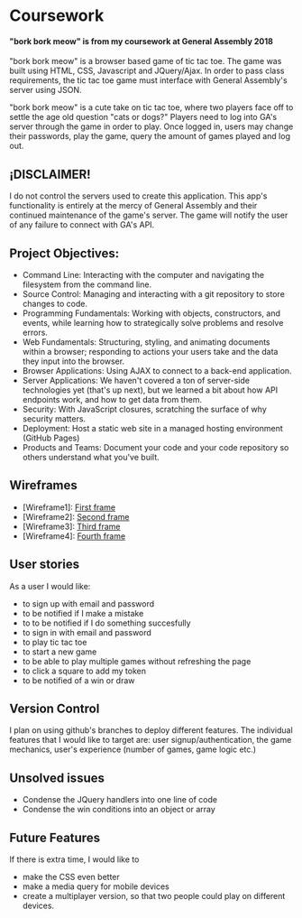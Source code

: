 # Coursework
<h4>"bork bork meow" is from my coursework at General Assembly 2018 </h4>

"bork bork meow" is a browser based game of tic tac toe. The game was built using
HTML, CSS, Javascript and JQuery/Ajax. In order to pass class requirements,
the tic tac toe game must interface with General Assembly's server using
JSON.

"bork bork meow" is a cute take on tic tac toe, where two players face off to
settle the age old question "cats or dogs?" Players need to log into GA's server
through the game in order to play. Once logged in, users may change their passwords,
play the game, query the amount of games played and log out.

## ¡DISCLAIMER!
I do not control the servers used to create this application. This app's functionality
is entirely at the mercy of General Assembly and their continued maintenance
of the game's server. The game will notify the user of any failure to connect with
GA's API.

## Project Objectives:
- Command Line: Interacting with the computer and navigating the filesystem
from the command line.
- Source Control: Managing and interacting with a git repository to store
changes to code.
- Programming Fundamentals: Working with objects, constructors, and events, while
learning how to strategically solve problems and resolve errors.
- Web Fundamentals: Structuring, styling, and animating documents within a
browser; responding to actions your users take and the data they input into the browser.
- Browser Applications: Using AJAX to connect to a back-end application.
- Server Applications: We haven't covered a ton of server-side technologies yet
(that's up next), but we learned a bit about how API endpoints work, and how to get data from them.
- Security: With JavaScript closures, scratching the surface of why security matters.
- Deployment: Host a static web site in a managed hosting environment (GitHub Pages)
- Products and Teams: Document your code and your code repository so others understand what you've built.

## Wireframes

- [Wireframe1]: <a href ="https://i.imgur.com/c9bva13.jpg"> First frame </a>
- [Wireframe2]: <a href ="https://i.imgur.com/lGIx80A.jpg"> Second frame </a>
- [Wireframe3]: <a href ="https://i.imgur.com/2bwadfp.jpg"> Third frame </a>
- [Wireframe4]: <a href ="https://i.imgur.com/kZtfbOp.jpg"> Fourth frame </a>

## User stories
As a user I would like:
- to sign up with email and password
- to be notified if I make a mistake
- to to be notified if I do something succesfully
- to sign in with email and password
- to play tic tac toe
- to start a new game
- to be able to play multiple games without refreshing the page
- to click a square to add my token
- to be notified of a win or draw

## Version Control
I plan on using github's branches to deploy different features. The individual
features that I would like to target are: user signup/authentication, the game
mechanics, user's experience (number of games, game logic etc.)

## Unsolved issues
- Condense the JQuery handlers into one line of code
- Condense the win conditions into an object or array

## Future Features
If there is extra time, I would like to
- make the CSS even better
- make a media query for mobile devices
- create a multiplayer version, so that two people could play on different devices.
